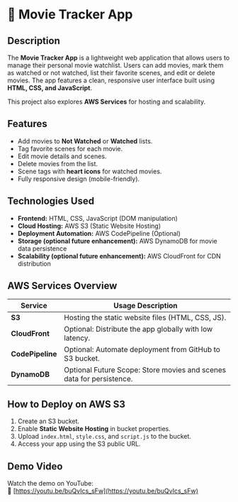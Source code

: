 # 🎥 Movie Tracker App

## Description
The **Movie Tracker App** is a lightweight web application that allows users to manage their personal movie watchlist. Users can add movies, mark them as watched or not watched, list their favorite scenes, and edit or delete movies. The app features a clean, responsive user interface built using **HTML, CSS, and JavaScript**.

This project also explores **AWS Services** for hosting and scalability.

## Features
- Add movies to **Not Watched** or **Watched** lists.
- Tag favorite scenes for each movie.
- Edit movie details and scenes.
- Delete movies from the list.
- Scene tags with **heart icons** for watched movies.
- Fully responsive design (mobile-friendly).

## Technologies Used
- **Frontend:** HTML, CSS, JavaScript (DOM manipulation)
- **Cloud Hosting:** AWS S3 (Static Website Hosting)
- **Deployment Automation:** AWS CodePipeline (Optional)
- **Storage (optional future enhancement):** AWS DynamoDB for movie data persistence
- **Scalability (optional future enhancement):** AWS CloudFront for CDN distribution

## AWS Services Overview
| Service      | Usage Description                                                                 |
|--------------|----------------------------------------------------------------------------------|
| **S3**        | Hosting the static website files (HTML, CSS, JS).                               |
| **CloudFront**| Optional: Distribute the app globally with low latency.                         |
| **CodePipeline** | Optional: Automate deployment from GitHub to S3 bucket.                     |
| **DynamoDB**  | Optional Future Scope: Store movies and scenes data for persistence.            |


## How to Deploy on AWS S3
1. Create an S3 bucket.
2. Enable **Static Website Hosting** in bucket properties.
3. Upload `index.html`, `style.css`, and `script.js` to the bucket.
4. Access your app using the S3 public URL.

## Demo Video
Watch the demo on YouTube:  
🔗 [https://youtu.be/buQvIcs_sFw](https://youtu.be/buQvIcs_sFw)
